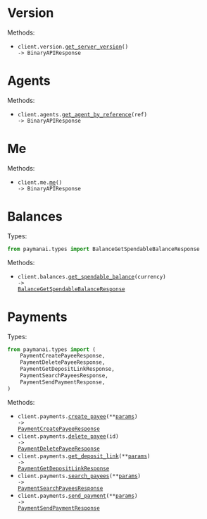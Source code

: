 # Version

Methods:

- <code title="get /version">client.version.<a href="./src/paymanai/resources/version.py">get_server_version</a>() -> BinaryAPIResponse</code>

# Agents

Methods:

- <code title="get /agents/{ref}">client.agents.<a href="./src/paymanai/resources/agents.py">get_agent_by_reference</a>(ref) -> BinaryAPIResponse</code>

# Me

Methods:

- <code title="get /me">client.me.<a href="./src/paymanai/resources/me.py">me</a>() -> BinaryAPIResponse</code>

# Balances

Types:

```python
from paymanai.types import BalanceGetSpendableBalanceResponse
```

Methods:

- <code title="get /balances/currencies/{currency}">client.balances.<a href="./src/paymanai/resources/balances.py">get_spendable_balance</a>(currency) -> <a href="./src/paymanai/types/balance_get_spendable_balance_response.py">BalanceGetSpendableBalanceResponse</a></code>

# Payments

Types:

```python
from paymanai.types import (
    PaymentCreatePayeeResponse,
    PaymentDeletePayeeResponse,
    PaymentGetDepositLinkResponse,
    PaymentSearchPayeesResponse,
    PaymentSendPaymentResponse,
)
```

Methods:

- <code title="post /payments/destinations">client.payments.<a href="./src/paymanai/resources/payments.py">create_payee</a>(\*\*<a href="src/paymanai/types/payment_create_payee_params.py">params</a>) -> <a href="./src/paymanai/types/payment_create_payee_response.py">PaymentCreatePayeeResponse</a></code>
- <code title="delete /payments/destinations/{id}">client.payments.<a href="./src/paymanai/resources/payments.py">delete_payee</a>(id) -> <a href="./src/paymanai/types/payment_delete_payee_response.py">PaymentDeletePayeeResponse</a></code>
- <code title="post /payments/deposit-link">client.payments.<a href="./src/paymanai/resources/payments.py">get_deposit_link</a>(\*\*<a href="src/paymanai/types/payment_get_deposit_link_params.py">params</a>) -> <a href="./src/paymanai/types/payment_get_deposit_link_response.py">PaymentGetDepositLinkResponse</a></code>
- <code title="get /payments/search-destinations">client.payments.<a href="./src/paymanai/resources/payments.py">search_payees</a>(\*\*<a href="src/paymanai/types/payment_search_payees_params.py">params</a>) -> <a href="./src/paymanai/types/payment_search_payees_response.py">PaymentSearchPayeesResponse</a></code>
- <code title="post /payments/send-payment">client.payments.<a href="./src/paymanai/resources/payments.py">send_payment</a>(\*\*<a href="src/paymanai/types/payment_send_payment_params.py">params</a>) -> <a href="./src/paymanai/types/payment_send_payment_response.py">PaymentSendPaymentResponse</a></code>
